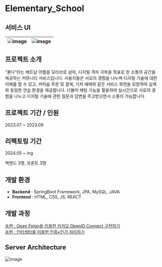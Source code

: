 # Elementary_School
## 서비스 UI

|![image](https://github.com/Like-Lion-NSU/Elementary_School/assets/62410059/86a1afaf-847b-4a3d-bcb3-e190485a3616)|![image](https://github.com/Like-Lion-NSU/Elementary_School/assets/62410059/05262255-8516-4b62-a408-b8eb71a27ec4)|
|:--:|:--:|

## 프로젝트 소개
“콴다”라는 베트남 어플을 모티브로 삼아, 디지털 격차 극복을 목표로 한 소통의 공간을 제공하는 커뮤니티 서비스입니다. 사용자들은 서로의 경험을 나누며 디지털 기술에 대한 이해를 할 수 있고, 커피숍 주문 및 결제, 기차 예매와 같은 서비스 화면을 모방하여 실제와 동일한 연습 환경을 제공합니다. 더불어 채팅 기능을 활용하여 실시간으로 서로의 경험을 나누고 디지털 기술에 관한 질문과 답변을 주고받으면서 소통이 가능합니다. 

## 프로젝트 기간 / 인원
2023.07 ~ 2023.09

## 리팩토링 기간
2024.05 ~ ing

백엔드 3명, 프론트 3명

## 개발 환경
- **Backend** : SpringBoot Framework, JPA, MySQL, JAVA
- **Frontend** : HTML, CSS, JS, REACT

## 개발 과정
[송현 : Open Feign을 이용한 카카오 OpenID Connect 구현하기](https://velog.io/@shyeon4643/Open-Feign%EC%9D%84-%EC%9D%B4%EC%9A%A9%ED%95%9C-%EC%B9%B4%EC%B9%B4%EC%98%A4-OpenID-Connect-%EA%B5%AC%ED%98%84%ED%95%98%EA%B8%B0)  
[송현 : 인터셉터를 이용한 인증•인가 처리하기](https://velog.io/@shyeon4643/%EC%9D%B8%ED%84%B0%EC%85%89%ED%84%B0%EB%A5%BC-%EC%9D%B4%EC%9A%A9%ED%95%9C-%EC%9D%B8%EC%A6%9D%EC%9D%B8%EA%B0%80-%EC%B2%98%EB%A6%AC%ED%95%98%EA%B8%B0feat.-Filter%EC%99%80-AOP-%EB%B9%84%EA%B5%90)

## Server Architecture

![image](https://github.com/Like-Lion-NSU/Elementary_School/assets/62410059/f3d06cc8-afb5-44b6-870f-42ea609bb753)
